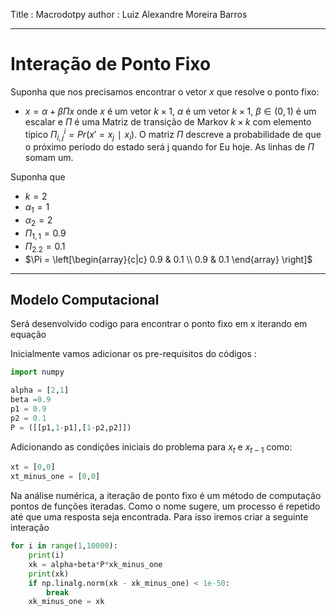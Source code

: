 Title : Macrodotpy
author : Luiz Alexandre Moreira Barros

---

# Interação de Ponto Fixo 

Suponha que nos precisamos encontrar o vetor $x$ que resolve o ponto fixo:
* $x = \alpha + \beta \Pi x$ 
onde $x$ é um vetor $k × 1$, $\alpha$ é um vetor $k × 1$, $\beta \in (0, 1)$ é um escalar e $\Pi$ é uma Matriz de transição de Markov $k × k$ com elemento típico $\Pi _{i, j}^{i} = Pr (x'= x_j ∣x_i)$. O matriz $\Pi$ descreve a probabilidade de que o próximo período do estado será j quando for Eu hoje. As linhas de $\Pi$ somam um.

Suponha que 
* $k = 2$ 
* $\alpha_1 = 1$
*  $\alpha_2 =2$ 
* $\Pi_{1,1} = 0.9$
* $\Pi_{2.2} = 0.1$
* $\Pi = \left[\begin{array}{c|c}  0.9 & 0.1 \\ 0.9 & 0.1 \end{array} \right]$
---
## Modelo Computacional
Será desenvolvido codigo para encontrar o ponto fixo em x iterando em equação

Inicialmente vamos adicionar os pre-requisitos do códigos :

~~~Python 
import numpy

alpha = [2,1]
beta =0.9
p1 = 0.9 
p2 = 0.1 
P = ([[p1,1-p1],[1-p2,p2]])
~~~

Adicionando as condições iniciais do problema para $x_{t}$ e $x_{t-1}$ como: 
~~~ Python 
xt = [0,0] 
xt_minus_one = [0,0]
~~~

Na análise numérica, a iteração de ponto fixo é um método de computação pontos de funções iteradas. Como o nome sugere, um processo é repetido até que uma resposta seja encontrada. Para isso iremos criar a seguinte interação 

~~~Python 
for i in range(1,10000):  
	print(i)  
    xk = alpha+beta*P*xk_minus_one  
    print(xk)  
    if np.linalg.norm(xk - xk_minus_one) < 1e-50:  
        break  
	xk_minus_one = xk
~~~

